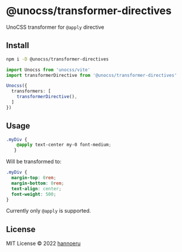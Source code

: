 # @unocss/transformer-directives

UnoCSS transformer for `@apply` directive

## Install

```bash
npm i -D @unocss/transformer-directives
```

```ts
import Unocss from 'unocss/vite'
import transformerDirective from '@unocss/transformer-directives'

Unocss({
  transformers: [
    transformerDirective(),
  ]
})
```

## Usage

```css
.myDiv {
    @apply text-center my-0 font-medium;
   }
```

Will be transformed to:

```css
.myDiv {
  margin-top: 0rem;
  margin-bottom: 0rem;
  text-align: center;
  font-weight: 500;
}
``` 

Currently only `@apply` is supported.

## License

MIT License © 2022 [hannoeru](https://github.com/hannoeru)
